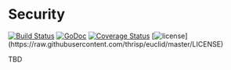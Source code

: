 # Security

[![Build Status](https://travis-ci.org/thrisp/euclid.svg?branch=master)](https://travis-ci.org/thrisp/euclid)
[![GoDoc](https://godoc.org/github.com/thrisp/euclid?status.png)](https://godoc.org/github.com/thrisp/euclid)
[![Coverage Status](https://coveralls.io/repos/thrisp/euclid/badge.png?branch=master)](https://coveralls.io/r/thrisp/euclid?branch=master)
[![license](http://img.shields.io/badge/license-MIT-red.svg?)](https://raw.githubusercontent.com/thrisp/euclid/master/LICENSE)

TBD
